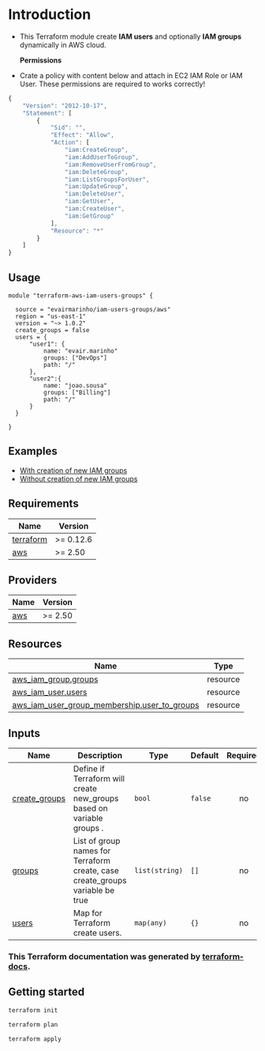 # Introduction

* This Terraform module create **IAM users** and optionally **IAM groups** dynamically in AWS cloud. 

  **Permissions**

* Crate a policy with content below and attach in EC2 IAM Role or IAM User. These permissions are required to works correctly!

```javascript
{
    "Version": "2012-10-17",
    "Statement": [
        {
            "Sid": "",
            "Effect": "Allow",
            "Action": [
                "iam:CreateGroup",
                "iam:AddUserToGroup",
                "iam:RemoveUserFromGroup",
                "iam:DeleteGroup",
                "iam:ListGroupsForUser",
                "iam:UpdateGroup",
                "iam:DeleteUser",
                "iam:GetUser",
                "iam:CreateUser",
                "iam:GetGroup"
            ],
            "Resource": "*"
        }
    ]
}
```

## Usage

```text
module "terraform-aws-iam-users-groups" {

  source = "evairmarinho/iam-users-groups/aws"
  region = "us-east-1"
  version = "~> 1.0.2"
  create_groups = false
  users = {
      "user1": {
          name: "evair.marinho"
          groups: ["DevOps"]
          path: "/"
      },
      "user2":{
          name: "joao.sousa"
          groups: ["Billing"]
          path: "/"
      }
  }

}
```

## Examples

* [With creation of new IAM groups](https://github.com/evairmarinho/terraform-aws-iam-users-groups/blob/main/examples/with_new_groups.tf)
* [Without creation of new IAM groups](https://github.com/evairmarinho/terraform-aws-iam-users-groups/blob/main/examples/without_new_groups.tf)

<!-- BEGIN_TF_DOCS -->
## Requirements

| Name | Version |
|------|---------|
| <a name="requirement_terraform"></a> [terraform](#requirement\_terraform) | >= 0.12.6 |
| <a name="requirement_aws"></a> [aws](#requirement\_aws) | >= 2.50 |

## Providers

| Name | Version |
|------|---------|
| <a name="provider_aws"></a> [aws](#provider\_aws) | >= 2.50 |

## Resources

| Name | Type |
|------|------|
| [aws_iam_group.groups](https://registry.terraform.io/providers/hashicorp/aws/latest/docs/resources/iam_group) | resource |
| [aws_iam_user.users](https://registry.terraform.io/providers/hashicorp/aws/latest/docs/resources/iam_user) | resource |
| [aws_iam_user_group_membership.user_to_groups](https://registry.terraform.io/providers/hashicorp/aws/latest/docs/resources/iam_user_group_membership) | resource |

## Inputs

| Name | Description | Type | Default | Required |
|------|-------------|------|---------|:--------:|
| <a name="input_create_groups"></a> [create\_groups](#input\_create\_groups) | Define if Terraform will create new\_groups based on variable groups . | `bool` | `false` | no |
| <a name="input_groups"></a> [groups](#input\_groups) | List of group names for Terraform create, case create\_groups variable be true | `list(string)` | `[]` | no |
| <a name="input_users"></a> [users](#input\_users) | Map for Terraform create users. | `map(any)` | `{}` | no |
<!-- END_TF_DOCS -->

### This Terraform documentation was generated by [terraform-docs](https://github.com/terraform-docs/terraform-docs).

## Getting started

```bash
terraform init

terraform plan

terraform apply
```

